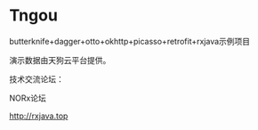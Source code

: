# Tngou
butterknife+dagger+otto+okhttp+picasso+retrofit+rxjava示例项目

演示数据由天狗云平台提供。


技术交流论坛：
   
   NORx论坛
   
   http://rxjava.top
